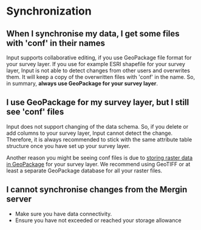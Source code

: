 # Synchronization

## When I synchronise my data, I get some files with 'conf' in their names

Input supports collaborative editing, if you use GeoPackage file format for your survey layer. If you use for example ESRI shapefile for your survey layer, Input is not able to detect changes from other users and overwrites them. It will keep a copy of the overwritten files with 'conf' in the name. So, in summary, **always use GeoPackage for your survey layer**.

## I use GeoPackage for my survey layer, but I still see 'conf' files

 Input does not support changing of the data schema. So, if you delete or add columns to your survey layer, Input cannot detect the change. Therefore, it is always recommended to stick with the same attribute table structure once you have set up your survey layer.

 Another reason you might be seeing conf files is due to [storing raster data in GeoPackage](https://github.com/lutraconsulting/geodiff/issues/91) for your survey layer. We recommend using GeoTIFF or at least a separate GeoPackage database for all your raster files. 

## I cannot synchronise changes from the Mergin server

 - Make sure you have data connectivity.
 - Ensure you have not exceeded or reached your storage allowance
